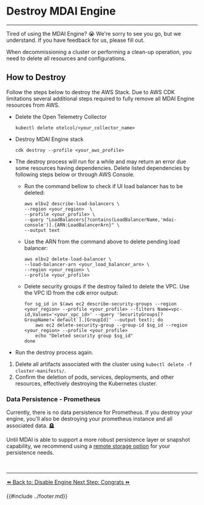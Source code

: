 # Destroy MDAI Engine

----

Tired of using the MDAI Engine? 😭 We're sorry to see you go, but we understand. If you have feedback for us, please fill out.

When decommissioning a cluster or performing a clean-up operation, you need to delete all resources and configurations.

## How to Destroy


Follow the steps below to destroy the AWS Stack.
Due to AWS CDK limitations several additional steps required to fully remove all MDAI Engine resources from AWS.

- Delete the Open Telemetry Collector
  ```shell
  kubectl delete otelcol/<your_collector_name>
  ```
- Destroy MDAI Engine stack
  ```shell
  cdk destroy --profile <your_aws_profile>
  ```
- The destroy process will run for a while and may return an error due some resources having dependencies.
Delete listed dependencies by following steps below or through AWS Console.

    - Run the command bellow to check if UI load balancer has to be deleted:
        ```shell
        aws elbv2 describe-load-balancers \
        --region <your_region>  \
        --profile <your_profile> \
        --query "LoadBalancers[?contains(LoadBalancerName,'mdai-console')].{ARN:LoadBalancerArn}" \
        --output text
        ```
    - Use the ARN from the command above to delete pending load balancer:
        ```shell
        aws elbv2 delete-load-balancer \
        --load-balancer-arn <your_load_balancer_arn> \
        --region <your_region> \
        --profile <your_profile>
        ```
    - Delete security groups if the destroy failed to delete the VPC. Use the VPC ID from the cdk error output:
        ```shell
        for sg_id in $(aws ec2 describe-security-groups --region <your_region> --profile <your_profile> --filters Name=vpc-id,Values='<your_vpc_id>' --query 'SecurityGroups[?GroupName!=`default`].[GroupId]' --output text); do
            aws ec2 delete-security-group --group-id $sg_id --region <your_region> --profile <your_profile>
            echo "Deleted security group $sg_id"
        done
        ```
- Run the destroy process again.


1. Delete all artifacts associated with the cluster using `kubectl delete -f cluster-manifests/`.
2. Confirm the deletion of pods, services, deployments, and other resources, effectively destroying the Kubernetes cluster.


### Data Persistence - Prometheus

<div class="warning">
  <p>
    Currently, there is no data persistence for Prometheus. If you destroy your engine, you'll also be destroying your prometheus instance and all associated data. 🪦
  </p>
  <p>
    Until MDAI is able to support a more robust persistence layer or snapshot capability, we recommend using a <a href="https://prometheus.io/docs/prometheus/latest/storage/#remote-storage-integrations" target="_blank">remote storage option</a> for your persistence needs.
  </p>
</div>

<br />

----
<span class="left"><a href="./disable-engine.md">⏪ Back to: Disable Engine </a></span>
<span class="right"><a href="../../congrats.md">Next Step: Congrats  ⏩</a></span>


{{#include ../footer.md}}